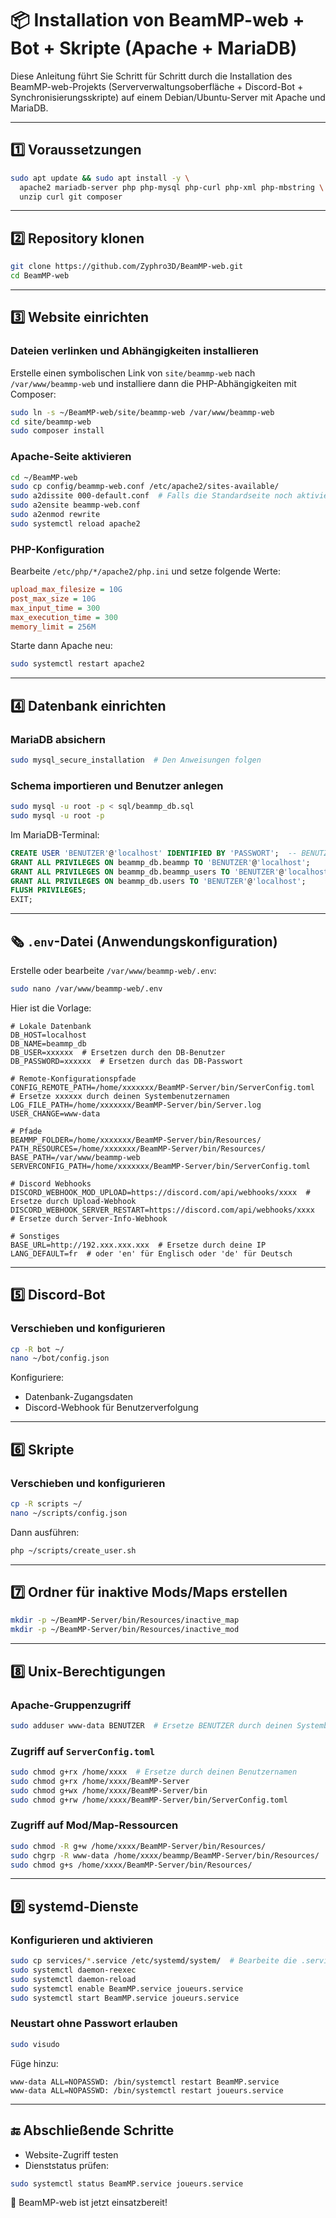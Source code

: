 # 📦 Installation von BeamMP-web + Bot + Skripte (Apache + MariaDB)

Diese Anleitung führt Sie Schritt für Schritt durch die Installation des BeamMP-web-Projekts (Serververwaltungsoberfläche + Discord-Bot + Synchronisierungsskripte) auf einem Debian/Ubuntu-Server mit Apache und MariaDB.

---


## 1️⃣ Voraussetzungen

```bash
sudo apt update && sudo apt install -y \
  apache2 mariadb-server php php-mysql php-curl php-xml php-mbstring \
  unzip curl git composer
```

---

## 2️⃣ Repository klonen

```bash
git clone https://github.com/Zyphro3D/BeamMP-web.git
cd BeamMP-web
```

---

## 3️⃣ Website einrichten

### Dateien verlinken und Abhängigkeiten installieren

Erstelle einen symbolischen Link von `site/beammp-web` nach `/var/www/beammp-web` und installiere dann die PHP-Abhängigkeiten mit Composer:

```bash
sudo ln -s ~/BeamMP-web/site/beammp-web /var/www/beammp-web
cd site/beammp-web
sudo composer install
```

### Apache-Seite aktivieren

```bash
cd ~/BeamMP-web
sudo cp config/beammp-web.conf /etc/apache2/sites-available/
sudo a2dissite 000-default.conf  # Falls die Standardseite noch aktiviert ist
sudo a2ensite beammp-web.conf
sudo a2enmod rewrite
sudo systemctl reload apache2
```

### PHP-Konfiguration

Bearbeite `/etc/php/*/apache2/php.ini` und setze folgende Werte:

```ini
upload_max_filesize = 10G
post_max_size = 10G
max_input_time = 300
max_execution_time = 300
memory_limit = 256M
```

Starte dann Apache neu:

```bash
sudo systemctl restart apache2
```

---

## 4️⃣ Datenbank einrichten

### MariaDB absichern

```bash
sudo mysql_secure_installation  # Den Anweisungen folgen
```

### Schema importieren und Benutzer anlegen

```bash
sudo mysql -u root -p < sql/beammp_db.sql
sudo mysql -u root -p
```

Im MariaDB-Terminal:

```sql
CREATE USER 'BENUTZER'@'localhost' IDENTIFIED BY 'PASSWORT';  -- BENUTZER und PASSWORT ersetzen
GRANT ALL PRIVILEGES ON beammp_db.beammp TO 'BENUTZER'@'localhost';
GRANT ALL PRIVILEGES ON beammp_db.beammp_users TO 'BENUTZER'@'localhost';
GRANT ALL PRIVILEGES ON beammp_db.users TO 'BENUTZER'@'localhost';
FLUSH PRIVILEGES;
EXIT;
```

---

## 🗞️ `.env`-Datei (Anwendungskonfiguration)

Erstelle oder bearbeite `/var/www/beammp-web/.env`:

```bash
sudo nano /var/www/beammp-web/.env
```

Hier ist die Vorlage:

```dotenv
# Lokale Datenbank
DB_HOST=localhost
DB_NAME=beammp_db
DB_USER=xxxxxx  # Ersetzen durch den DB-Benutzer
DB_PASSWORD=xxxxxx  # Ersetzen durch das DB-Passwort

# Remote-Konfigurationspfade
CONFIG_REMOTE_PATH=/home/xxxxxxx/BeamMP-Server/bin/ServerConfig.toml  # Ersetze xxxxxx durch deinen Systembenutzernamen
LOG_FILE_PATH=/home/xxxxxxx/BeamMP-Server/bin/Server.log
USER_CHANGE=www-data

# Pfade
BEAMMP_FOLDER=/home/xxxxxxx/BeamMP-Server/bin/Resources/
PATH_RESOURCES=/home/xxxxxxx/BeamMP-Server/bin/Resources/
BASE_PATH=/var/www/beammp-web
SERVERCONFIG_PATH=/home/xxxxxxx/BeamMP-Server/bin/ServerConfig.toml

# Discord Webhooks
DISCORD_WEBHOOK_MOD_UPLOAD=https://discord.com/api/webhooks/xxxx  # Ersetze durch Upload-Webhook
DISCORD_WEBHOOK_SERVER_RESTART=https://discord.com/api/webhooks/xxxx  # Ersetze durch Server-Info-Webhook

# Sonstiges
BASE_URL=http://192.xxx.xxx.xxx  # Ersetze durch deine IP
LANG_DEFAULT=fr  # oder 'en' für Englisch oder 'de' für Deutsch
```

---

## 5️⃣ Discord-Bot

### Verschieben und konfigurieren

```bash
cp -R bot ~/ 
nano ~/bot/config.json
```

Konfiguriere:

* Datenbank-Zugangsdaten
* Discord-Webhook für Benutzerverfolgung

---

## 6️⃣ Skripte

### Verschieben und konfigurieren

```bash
cp -R scripts ~/ 
nano ~/scripts/config.json
```

Dann ausführen:

```bash
php ~/scripts/create_user.sh
```

---

## 7️⃣ Ordner für inaktive Mods/Maps erstellen

```bash
mkdir -p ~/BeamMP-Server/bin/Resources/inactive_map
mkdir -p ~/BeamMP-Server/bin/Resources/inactive_mod
```

---

## 8️⃣ Unix-Berechtigungen

### Apache-Gruppenzugriff

```bash
sudo adduser www-data BENUTZER  # Ersetze BENUTZER durch deinen Systembenutzernamen
```

### Zugriff auf `ServerConfig.toml`

```bash
sudo chmod g+rx /home/xxxx  # Ersetze durch deinen Benutzernamen
sudo chmod g+rx /home/xxxx/BeamMP-Server
sudo chmod g+wx /home/xxxx/BeamMP-Server/bin
sudo chmod g+rw /home/xxxx/BeamMP-Server/bin/ServerConfig.toml
```

### Zugriff auf Mod/Map-Ressourcen

```bash
sudo chmod -R g+w /home/xxxx/BeamMP-Server/bin/Resources/
sudo chgrp -R www-data /home/xxxx/beammp/BeamMP-Server/bin/Resources/
sudo chmod g+s /home/xxxx/BeamMP-Server/bin/Resources/
```

---

## 9️⃣ systemd-Dienste

### Konfigurieren und aktivieren

```bash
sudo cp services/*.service /etc/systemd/system/  # Bearbeite die .service-Dateien für deinen Benutzernamen
sudo systemctl daemon-reexec
sudo systemctl daemon-reload
sudo systemctl enable BeamMP.service joueurs.service
sudo systemctl start BeamMP.service joueurs.service
```

### Neustart ohne Passwort erlauben

```bash
sudo visudo
```

Füge hinzu:

```
www-data ALL=NOPASSWD: /bin/systemctl restart BeamMP.service
www-data ALL=NOPASSWD: /bin/systemctl restart joueurs.service
```

---

## 🔚 Abschließende Schritte

* Website-Zugriff testen
* Dienststatus prüfen:

```bash
sudo systemctl status BeamMP.service joueurs.service
```

🎉 BeamMP-web ist jetzt einsatzbereit!
